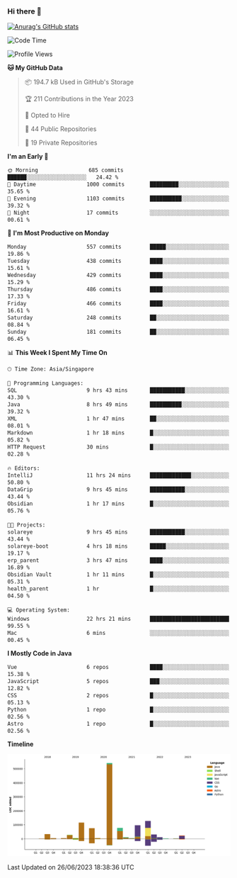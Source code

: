 ### Hi there 👋

[![Anurag's GitHub stats](https://github-readme-stats.vercel.app/api?username=xiumu2017&show_icons=true&theme=radical)](https://github.com/anuraghazra/github-readme-stats)

<!--
**xiumu2017/xiumu2017** is a ✨ _special_ ✨ repository because its `README.md` (this file) appears on your GitHub profile.

Here are some ideas to get you started:

- 🔭 I’m currently working on ...
- 🌱 I’m currently learning ...
- 👯 I’m looking to collaborate on ...
- 🤔 I’m looking for help with ...
- 💬 Ask me about ...
- 📫 How to reach me: ...
- 😄 Pronouns: ...
- ⚡ Fun fact: ...
-->

<!--START_SECTION:waka-->
![Code Time](http://img.shields.io/badge/Code%20Time-1%2C531%20hrs%2012%20mins-blue)

![Profile Views](http://img.shields.io/badge/Profile%20Views-0-blue)

**🐱 My GitHub Data** 

> 📦 194.7 kB Used in GitHub's Storage 
 > 
> 🏆 211 Contributions in the Year 2023
 > 
> 💼 Opted to Hire
 > 
> 📜 44 Public Repositories 
 > 
> 🔑 19 Private Repositories 
 > 
**I'm an Early 🐤** 

```text
🌞 Morning                685 commits         ██████░░░░░░░░░░░░░░░░░░░   24.42 % 
🌆 Daytime                1000 commits        █████████░░░░░░░░░░░░░░░░   35.65 % 
🌃 Evening                1103 commits        ██████████░░░░░░░░░░░░░░░   39.32 % 
🌙 Night                  17 commits          ░░░░░░░░░░░░░░░░░░░░░░░░░   00.61 % 
```
📅 **I'm Most Productive on Monday** 

```text
Monday                   557 commits         █████░░░░░░░░░░░░░░░░░░░░   19.86 % 
Tuesday                  438 commits         ████░░░░░░░░░░░░░░░░░░░░░   15.61 % 
Wednesday                429 commits         ████░░░░░░░░░░░░░░░░░░░░░   15.29 % 
Thursday                 486 commits         ████░░░░░░░░░░░░░░░░░░░░░   17.33 % 
Friday                   466 commits         ████░░░░░░░░░░░░░░░░░░░░░   16.61 % 
Saturday                 248 commits         ██░░░░░░░░░░░░░░░░░░░░░░░   08.84 % 
Sunday                   181 commits         ██░░░░░░░░░░░░░░░░░░░░░░░   06.45 % 
```


📊 **This Week I Spent My Time On** 

```text
🕑︎ Time Zone: Asia/Singapore

💬 Programming Languages: 
SQL                      9 hrs 43 mins       ███████████░░░░░░░░░░░░░░   43.30 % 
Java                     8 hrs 49 mins       ██████████░░░░░░░░░░░░░░░   39.32 % 
XML                      1 hr 47 mins        ██░░░░░░░░░░░░░░░░░░░░░░░   08.01 % 
Markdown                 1 hr 18 mins        █░░░░░░░░░░░░░░░░░░░░░░░░   05.82 % 
HTTP Request             30 mins             █░░░░░░░░░░░░░░░░░░░░░░░░   02.28 % 

🔥 Editors: 
IntelliJ                 11 hrs 24 mins      █████████████░░░░░░░░░░░░   50.80 % 
DataGrip                 9 hrs 45 mins       ███████████░░░░░░░░░░░░░░   43.44 % 
Obsidian                 1 hr 17 mins        █░░░░░░░░░░░░░░░░░░░░░░░░   05.76 % 

🐱‍💻 Projects: 
solareye                 9 hrs 45 mins       ███████████░░░░░░░░░░░░░░   43.44 % 
solareye-boot            4 hrs 18 mins       █████░░░░░░░░░░░░░░░░░░░░   19.17 % 
erp_parent               3 hrs 47 mins       ████░░░░░░░░░░░░░░░░░░░░░   16.89 % 
Obsidian Vault           1 hr 11 mins        █░░░░░░░░░░░░░░░░░░░░░░░░   05.31 % 
health_parent            1 hr                █░░░░░░░░░░░░░░░░░░░░░░░░   04.50 % 

💻 Operating System: 
Windows                  22 hrs 21 mins      █████████████████████████   99.55 % 
Mac                      6 mins              ░░░░░░░░░░░░░░░░░░░░░░░░░   00.45 % 
```

**I Mostly Code in Java** 

```text
Vue                      6 repos             ████░░░░░░░░░░░░░░░░░░░░░   15.38 % 
JavaScript               5 repos             ███░░░░░░░░░░░░░░░░░░░░░░   12.82 % 
CSS                      2 repos             █░░░░░░░░░░░░░░░░░░░░░░░░   05.13 % 
Python                   1 repo              █░░░░░░░░░░░░░░░░░░░░░░░░   02.56 % 
Astro                    1 repo              █░░░░░░░░░░░░░░░░░░░░░░░░   02.56 % 
```



**Timeline**

![Lines of Code chart](https://raw.githubusercontent.com/xiumu2017/xiumu2017/main/assets/bar_graph.png)


 Last Updated on 26/06/2023 18:38:36 UTC
<!--END_SECTION:waka-->
